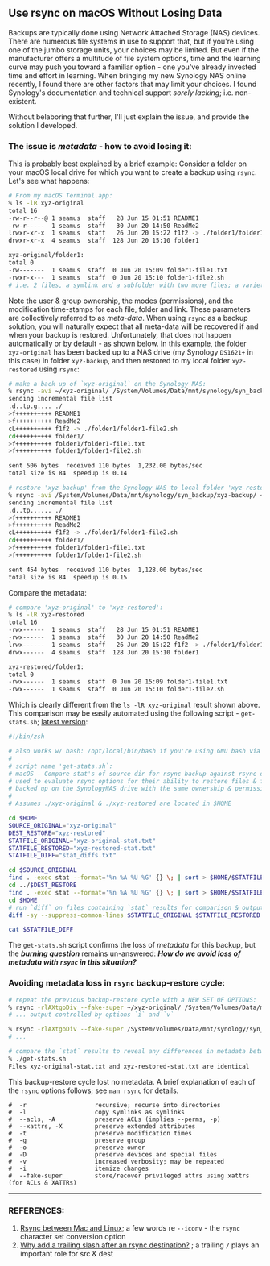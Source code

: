 ## Use rsync on macOS Without Losing Data

Backups are typically done using Network Attached Storage (NAS) devices. There are numerous file systems in use to support that, but if you're using one of the jumbo storage units, your choices may be limited. But even if the manufacturer offers a multitude of file system options, time and the learning curve may push you toward a familiar option - one you've already invested time and effort in learning. When bringing my new Synology NAS online recently, I found there are other factors that may limit your choices. I found Synology's documentation and technical support *sorely lacking*; i.e. non-existent. 

Without belaboring that further, I'll just explain the issue, and provide the solution I developed. 

### The issue is *metadata* - how to avoid losing it:

This is probably best explained by a brief example: Consider a folder on your macOS local drive for which you want to create a backup using `rsync`. Let's see what happens: 

```bash
# From my macOS Terminal.app:
% ls -lR xyz-original 
total 16
-rw-r--r--@ 1 seamus  staff   28 Jun 15 01:51 README1
-rw-r-----  1 seamus  staff   30 Jun 20 14:50 ReadMe2
lrwxr-xr-x  1 seamus  staff   26 Jun 20 15:22 f1f2 -> ./folder1/folder1-file2.sh
drwxr-xr-x  4 seamus  staff  128 Jun 20 15:10 folder1

xyz-original/folder1:
total 0
-rw-------  1 seamus  staff  0 Jun 20 15:09 folder1-file1.txt
-rwxr-x---  1 seamus  staff  0 Jun 20 15:10 folder1-file2.sh
# i.e. 2 files, a symlink and a subfolder with two more files; a variety of permissions
```

Note the user & group ownership, the modes (permissions), and the modification time-stamps for each file, folder and link. These parameters are collectively referred to as *meta-data*. When using `rsync` as a backup solution, you will naturally expect that all meta-data will be recovered if and when your backup is restored. Unfortunately, that does not happen automatically or by default - as shown below. In this example, the folder `xyz-original` has been backed up to a NAS drive (my Synology `DS1621+` in this case) in folder `xyz-backup`, and then restored to my local folder `xyz-restored` using `rsync`:  

```bash
# make a back up of `xyz-original` on the Synology NAS:
% rsync -avi ~/xyz-original/ /System/Volumes/Data/mnt/synology/syn_backup/xyz-backup          
sending incremental file list
.d..tp.g.... ./
>f++++++++++ README1
>f++++++++++ ReadMe2
cL++++++++++ f1f2 -> ./folder1/folder1-file2.sh
cd++++++++++ folder1/
>f++++++++++ folder1/folder1-file1.txt
>f++++++++++ folder1/folder1-file2.sh

sent 506 bytes  received 110 bytes  1,232.00 bytes/sec
total size is 84  speedup is 0.14

# restore 'xyz-backup' from the Synology NAS to local folder 'xyz-restored' for comparison: 
% rsync -avi /System/Volumes/Data/mnt/synology/syn_backup/xyz-backup/ ~/xyz-restored 
sending incremental file list
.d..tp...... ./
>f++++++++++ README1
>f++++++++++ ReadMe2
cL++++++++++ f1f2 -> ./folder1/folder1-file2.sh
cd++++++++++ folder1/
>f++++++++++ folder1/folder1-file1.txt
>f++++++++++ folder1/folder1-file2.sh

sent 454 bytes  received 110 bytes  1,128.00 bytes/sec
total size is 84  speedup is 0.15
```
Compare the metadata:
```bash
# compare 'xyz-original' to 'xyz-restored':
% ls -lR xyz-restored
total 16
-rwx------  1 seamus  staff   28 Jun 15 01:51 README1
-rwx------  1 seamus  staff   30 Jun 20 14:50 ReadMe2
lrwx------  1 seamus  staff   26 Jun 20 15:22 f1f2 -> ./folder1/folder1-file2.sh
drwx------  4 seamus  staff  128 Jun 20 15:10 folder1

xyz-restored/folder1:
total 0
-rwx------  1 seamus  staff  0 Jun 20 15:09 folder1-file1.txt
-rwx------  1 seamus  staff  0 Jun 20 15:10 folder1-file2.sh
```

Which is clearly different from the `ls -lR xyz-original` result shown above. This comparison may be easily automated using the following script - `get-stats.sh`; [latest version](src/get-stats.sh): 

```bash
#!/bin/zsh

# also works w/ bash: /opt/local/bin/bash if you're using GNU bash via MacPorts, or /ban/bash
#
# script name 'get-stats.sh`:
# macOS - Compare stat's of source dir for rsync backup against rsync dest after restore:
# used to evaluate rsync options for their ability to restore files & folders previously 
# backed up on the SynologyNAS drive with the same ownership & permissions as original.
#
# Assumes ./xyz-original & ./xyz-restored are located in $HOME

cd $HOME
SOURCE_ORIGINAL="xyz-original"
DEST_RESTORE="xyz-restored"
STATFILE_ORIGINAL="xyz-original-stat.txt"
STATFILE_RESTORED="xyz-restored-stat.txt"
STATFILE_DIFF="stat_diffs.txt"

cd $SOURCE_ORIGINAL
find . -exec stat --format='%n %A %U %G' {} \; | sort > $HOME/$STATFILE_ORIGINAL 
cd ../$DEST_RESTORE
find . -exec stat --format='%n %A %U %G' {} \; | sort > $HOME/$STATFILE_RESTORED
cd $HOME
# run `diff` on files containing `stat` results for comparison & output results:
diff -sy --suppress-common-lines $STATFILE_ORIGINAL $STATFILE_RESTORED > $STATFILE_DIFF

cat $STATFILE_DIFF
```

The `get-stats.sh` script confirms the loss of *metadata* for this backup, but the ***burning question*** remains un-answered: ***How do we avoid loss of metadata with `rsync` in this situation?*** 

### Avoiding metadata loss in `rsync` backup-restore cycle: 

```bash
# repeat the previous backup-restore cycle with a NEW SET OF OPTIONS:
% rsync -rlAXtgoDiv --fake-super ~/xyz-original/ /System/Volumes/Data/mnt/synology/syn_backup/xyz-backup 
# ... output controlled by options `i` and `v`

% rsync -rlAXtgoDiv --fake-super /System/Volumes/Data/mnt/synology/syn_backup/xyz-backup/ ~/xyz-restored 
# ...

# compare the `stat` results to reveal any differences in metadata between `xyz-original` and `xyz-restored`:
% ./get-stats.sh
Files xyz-original-stat.txt and xyz-restored-stat.txt are identical
```

This backup-restore cycle lost no metadata. A brief explanation of each of the `rsync` options follows; see `man rsync` for details.

```
#  -r					recursive; recurse into directories
#  -l					copy symlinks as symlinks
#  --acls, -A           preserve ACLs (implies --perms, -p)
#  --xattrs, -X         preserve extended attributes
#  -t					preserve modification times
#  -g					preserve group
#  -o					preserve owner
#  -D					preserve devices and special files
#  -v					increased verbosity; may be repeated
#  -i					itemize changes
#  --fake-super			store/recover privileged attrs using xattrs (for ACLs & XATTRs)
```









---

### REFERENCES: 

1. [Rsync between Mac and Linux](https://odd.blog/2020/10/06/rsync-between-mac-and-linux/); a few words re `--iconv` - the `rsync` character set conversion option 
2. [Why add a trailing slash after an rsync destination?](https://unix.stackexchange.com/questions/402555/why-add-a-trailing-slash-after-an-rsync-destination) ; a trailing `/` plays an important role for src & dest
